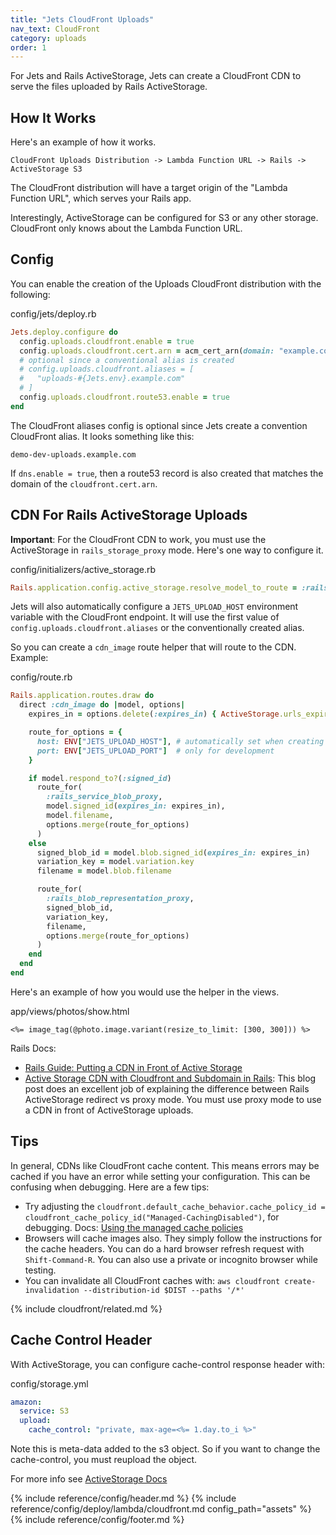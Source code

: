 ```yaml
---
title: "Jets CloudFront Uploads"
nav_text: CloudFront
category: uploads
order: 1
---
```


For Jets and Rails ActiveStorage, Jets can create a CloudFront CDN to serve the files uploaded by Rails ActiveStorage.

## How It Works

Here's an example of how it works.

    CloudFront Uploads Distribution -> Lambda Function URL -> Rails -> ActiveStorage S3

The CloudFront distribution will have a target origin of the "Lambda Function URL", which serves your Rails app.

Interestingly, ActiveStorage can be configured for S3 or any other storage. CloudFront only knows about the Lambda Function URL.

## Config

You can enable the creation of the Uploads CloudFront distribution with the following:

config/jets/deploy.rb

```ruby
Jets.deploy.configure do
  config.uploads.cloudfront.enable = true
  config.uploads.cloudfront.cert.arn = acm_cert_arn(domain: "example.com", region: "us-east-1")
  # optional since a conventional alias is created
  # config.uploads.cloudfront.aliases = [
  #   "uploads-#{Jets.env}.example.com"
  # ]
  config.uploads.cloudfront.route53.enable = true
end
```

The CloudFront aliases config is optional since Jets create a convention CloudFront alias. It looks something like this:

    demo-dev-uploads.example.com

If `dns.enable = true`, then a route53 record is also created that matches the domain of the `cloudfront.cert.arn`.

## CDN For Rails ActiveStorage Uploads

**Important**: For the CloudFront CDN to work, you must use the ActiveStorage in `rails_storage_proxy` mode. Here's one way to configure it.

config/initializers/active_storage.rb

```ruby
Rails.application.config.active_storage.resolve_model_to_route = :rails_storage_proxy
```

Jets will also automatically configure a `JETS_UPLOAD_HOST` environment variable with the CloudFront endpoint. It will use the first value of `config.uploads.cloudfront.aliases` or the conventionally created alias.

So you can create a `cdn_image` route helper that will route to the CDN. Example:

config/route.rb

```ruby
Rails.application.routes.draw do
  direct :cdn_image do |model, options|
    expires_in = options.delete(:expires_in) { ActiveStorage.urls_expire_in }

    route_for_options = {
      host: ENV["JETS_UPLOAD_HOST"], # automatically set when creating Jets managed uploads cloudfront distribution
      port: ENV["JETS_UPLOAD_PORT"]  # only for development
    }

    if model.respond_to?(:signed_id)
      route_for(
        :rails_service_blob_proxy,
        model.signed_id(expires_in: expires_in),
        model.filename,
        options.merge(route_for_options)
      )
    else
      signed_blob_id = model.blob.signed_id(expires_in: expires_in)
      variation_key = model.variation.key
      filename = model.blob.filename

      route_for(
        :rails_blob_representation_proxy,
        signed_blob_id,
        variation_key,
        filename,
        options.merge(route_for_options)
      )
    end
  end
end
```

Here's an example of how you would use the helper in the views.

app/views/photos/show.html

```erb
<%= image_tag(@photo.image.variant(resize_to_limit: [300, 300])) %>
```

Rails Docs:

* [Rails Guide: Putting a CDN in Front of Active Storage](https://edgeguides.rubyonrails.org/active_storage_overview.html#putting-a-cdn-in-front-of-active-storage)
* [Active Storage CDN with Cloudfront and Subdomain in Rails](https://mileswoodroffe.com/articles/active-storage-cloudfront-cdn-subdomain): This blog post does an excellent job of explaining the difference between Rails ActiveStorage redirect vs proxy mode. You must use proxy mode to use a CDN in front of ActiveStorage uploads.

## Tips

In general, CDNs like CloudFront cache content. This means errors may be cached if you have an error while setting your configuration. This can be confusing when debugging. Here are a few tips:

* Try adjusting the `cloudfront.default_cache_behavior.cache_policy_id = cloudfront_cache_policy_id("Managed-CachingDisabled")`, for debugging. Docs: [Using the managed cache policies
](https://docs.aws.amazon.com/AmazonCloudFront/latest/DeveloperGuide/using-managed-cache-policies.html#managed-cache-policy-caching-disabled)
* Browsers will cache images also. They simply follow the instructions for the cache headers. You can do a hard browser refresh request with `Shift-Command-R`. You can also use a private or incognito browser while testing.
* You can invalidate all CloudFront caches with: `aws cloudfront create-invalidation --distribution-id $DIST --paths '/*'`

{% include cloudfront/related.md %}

## Cache Control Header

With ActiveStorage, you can configure cache-control response header with:

config/storage.yml

```yaml
amazon:
  service: S3
  upload:
    cache_control: "private, max-age=<%= 1.day.to_i %>"
```

Note this is meta-data added to the s3 object. So if you want to change the cache-control, you must reupload the object.

For more info see [ActiveStorage Docs](https://edgeguides.rubyonrails.org/active_storage_overview.html#s3-service-amazon-s3-and-s3-compatible-apis)

{% include reference/config/header.md %}
{% include reference/config/deploy/lambda/cloudfront.md config_path="assets" %}
{% include reference/config/footer.md %}
